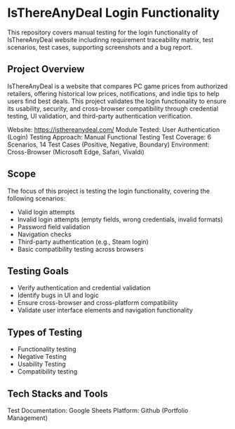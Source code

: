 # IsThereAnyDeal Login Functionality
This repository covers manual testing for the login functionality of IsThereAnyDeal website includinng requirement traceability matrix, test scenarios, test cases, supporting screenshots and a bug report.

## Project Overview
IsThereAnyDeal is a website that compares PC game prices from authorized retailers, offering historical low prices, notifications, and indie tips to help users find best deals. This project validates the login functionality to ensure its usability, security, and cross-browser compatibility through credential testing, UI validation, and third-party authentication verification.

Website: https://isthereanydeal.com/
Module Tested: User Authentication (Login)
Testing Approach: Manual Functional Testing
Test Coverage: 6 Scenarios, 14 Test Cases (Positive, Negative, Boundary)
Environment: Cross-Browser (Microsoft Edge, Safari, Vivaldi)

## Scope
The focus of this project is testing the login functionality, covering the following scenarios:
- Valid login attempts
- Invalid login attempts (empty fields, wrong credentials, invalid formats)
- Password field validation
- Navigation checks
- Third-party authentication (e.g., Steam login)
- Basic compatibility testing across browsers

## Testing Goals
- Verify authentication and credential validation
- Identify bugs in UI and logic
- Ensure cross-browser and cross-platform compatibility
- Validate user interface elements and navigation functionality

## Types of Testing
- Functionality testing
- Negative Testing
- Usability Testing
- Compatibility testing

## Tech Stacks and Tools
Test Documentation: Google Sheets
Platform: Github (Portfolio Management)
